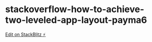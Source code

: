 # stackoverflow-how-to-achieve-two-leveled-app-layout-payma6

[Edit on StackBlitz ⚡️](https://stackblitz.com/edit/stackoverflow-how-to-achieve-two-leveled-app-layout-payma6)